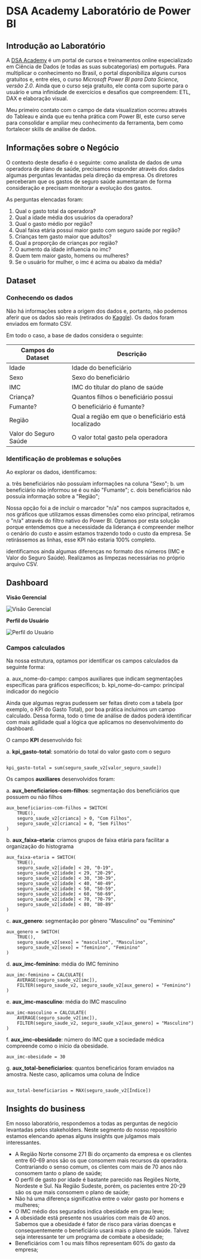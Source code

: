 # DSA Academy Laboratório de Power BI

## Introdução ao Laboratório

A [DSA Academy](https://www.datascienceacademy.com.br) é um portal de cursos e treinamentos online especializado em Ciência de Dados (e todas as suas subcategorias) em português. Para multiplicar o conhecimento no Brasil, o portal disponibiliza alguns cursos gratuitos e, entre eles, o curso *Microsoft Power BI para Data Science, versão 2.0*. Ainda que o curso seja gratuito, ele conta com suporte para o usuário e uma infinidade de exercícios e desafios que compreendem: ETL, DAX e elaboração visual.

Meu primeiro contato com o campo de data visualization ocorreu através do Tableau e ainda que eu tenha prática com Power BI, este curso serve para consolidar e ampliar meu conhecimento da ferramenta, bem como fortalecer skills de análise de dados. 

## Informações sobre o Negócio

O contexto deste desafio é o seguinte: como analista de dados de uma operadora de plano de saúde, precisamos responder através dos dados algumas perguntas levantadas pela direção da empresa. Os diretores perceberam que os gastos de seguro saúde aumentaram de forma consideração e precisam monitorar a evolução dos gastos.

As perguntas elencadas foram:

1. Qual o gasto total da operadora?
2. Qual a idade média dos usuários da operadora?
3. Qual o gasto médio por região?
4. Qual faixa etária possui maior gasto com seguro saúde por região?
5. Crianças tem gasto maior que adultos?
6. Qual a proporção de crianças por região?
7. O aumento da idade influencia no imc?
8. Quem tem maior gasto, homens ou mulheres?
9. Se o usuário for mulher, o imc é acima ou abaixo da média?

## Dataset

### Conhecendo os dados
Não há informações sobre a origem dos dados e, portanto, não podemos aferir que os dados são reais (retirados do [Kaggle](www.kaggle.com)). 
Os dados foram enviados em formato CSV.

Em todo o caso, a base de dados considera o seguinte:


| Campos do Dataset | Descrição
|-------------------| ---------- |
| Idade | Idade do beneficiário |
| Sexo | Sexo do beneficiário |
| IMC | IMC do títular do plano de saúde |
| Criança? | Quantos filhos o beneficiário possui |
| Fumante? | O beneficiário é fumante?
| Região  | Qual a região em que o beneficiário está localizado |
| Valor do Seguro Saúde | O valor total gasto pela operadora |

### Identificação de problemas e soluções

Ao explorar os dados, identificamos:

a. três beneficiários não possuíam informações na coluna "Sexo";
b. um beneficiário não informou se é ou não "Fumante";
c. dois beneficiários não possuía informação sobre a "Região";

Nossa opção foi a de incluir o marcador "n/a" nos campos supracitados e, nos gráficos que utilizamos essas dimensões como eixo principal, retiramos o "n/a" através do filtro nativo do Power BI. Optamos por esta solução porque entendemos que a necessidade da liderança é compreender melhor o cenário do custo e assim estamos trazendo todo o custo da empresa. Se retirássemos as linhas, esse KPI não estaria 100% completo.

identificamos ainda algumas diferenças no formato dos números (IMC e Valor do Seguro Saúde). Realizamos as limpezas necessárias no próprio arquivo CSV.

## Dashboard

**Visão Gerencial**

![Visão Gerencial](https://user-images.githubusercontent.com/81444128/158016361-5e6046df-4e9f-43a7-b07f-ec736d75dd52.png)


**Perfil do Usuário**


![Perfil do Usuário](https://user-images.githubusercontent.com/81444128/158016011-4e774928-79ca-4b8c-96b0-45ef755ef7f7.png)

### Campos calculados

Na nossa estrutura, optamos por identificar os campos calculados da seguinte forma:

a. aux_nome-do-campo: campos auxiliares que indicam segmentações específicas para gráficos específicos;
b. kpi_nome-do-campo: principal indicador do negócio

Ainda que algumas regras pudessem ser feitas direto com a tabela (por exemplo, o KPI do Gasto Total), por boa prática incluimos um campo calculado. Dessa forma, todo o time de análise de dados poderá identificar com mais agilidade qual a lógica que aplicamos no desenvolvimento do dashboard.

O campo **KPI** desenvolvido foi:

a. **kpi_gasto-total**: somatório do total do valor gasto com o seguro

```

kpi_gasto-total = sum(seguro_saude_v2[valor_seguro_saude])

```

Os campos **auxiliares** desenvolvidos foram:

a. **aux_beneficiarios-com-filhos**: segmentação dos beneficiários que possuem ou não filhos

```
aux_beneficiarios-com-filhos = SWITCH(
    TRUE(),
    seguro_saude_v2[crianca] > 0, "Com Filhos",
    seguro_saude_v2[crianca] = 0, "Sem Filhos"
)

```

b. **aux_faixa-etaria**: criamos grupos de faixa etária para facilitar a organização do histograma

```
aux_faixa-etaria = SWITCH(
    TRUE(),
    seguro_saude_v2[idade] < 20, "0-19",
    seguro_saude_v2[idade] < 29, "20-29",
    seguro_saude_v2[idade] < 30, "30-39",
    seguro_saude_v2[idade] < 40, "40-49",
    seguro_saude_v2[idade] < 50, "50-59",
    seguro_saude_v2[idade] < 60, "60-69",
    seguro_saude_v2[idade] < 70, "70-79",
    seguro_saude_v2[idade] < 80, "80-89"
)

```

c. **aux_genero**: segmentação por gênero "Masculino" ou "Feminino"

```
aux_genero = SWITCH(
    TRUE(),
    seguro_saude_v2[sexo] = "masculino", "Masculino",
    seguro_saude_v2[sexo] = "feminino", "Feminino"
)

```

d. **aux_imc-feminino**: média do IMC feminino

```
aux_imc-feminino = CALCULATE(
    AVERAGE(seguro_saude_v2[imc]),
    FILTER(seguro_saude_v2, seguro_saude_v2[aux_genero] = "Feminino")
)
```

e. **aux_imc-masculino**: média do IMC masculino

```
aux_imc-masculino = CALCULATE(
    AVERAGE(seguro_saude_v2[imc]),
    FILTER(seguro_saude_v2, seguro_saude_v2[aux_genero] = "Masculino")
)
```

f. **aux_imc-obesidade**: número do IMC que a sociedade médica compreende como o início da obesidade. 

```
aux_imc-obesidade = 30

```

g. **aux_total-beneficiarios**: quantos beneficários foram enviados na amostra. Neste caso, aplicamos uma coluna de Índice 

```

aux_total-beneficiarios = MAX(seguro_saude_v2[Índice])

```

## Insights do business

Em nosso laboratório, respondemos a todas as perguntas de negócio levantadas pelos stakeholders. Neste segmento do nosso repositório estamos elencando apenas alguns insights que julgamos mais interessantes.

- A Região Norte consome 271 Bi do orçamento da empresa e os clientes entre 60-69 anos são os que consomem mais recursos da operadora. Contrariando o senso comum, os clientes com mais de 70 anos não consomem tanto o plano de saúde;
- O perfil de gasto por idade é bastante parecido nas Regiões Norte, Nordeste e Sul. Na Região Sudeste, porém, os pacientes entre 20-29 são os que mais consomem o plano de saúde;
- Não há uma diferença significativa entre o valor gasto por homens e mulheres;
- O IMC médio dos segurados indica obesidade em grau leve;
- A obesidade está presente nos usuários com mais de 40 anos. Sabemos que a obesidade é fator de risco para várias doenças e consequentemente o beneficiário usará mais o plano de saúde. Talvez seja interessante ter um programa de combate a obesidade;
- Beneficiários com 1 ou mais filhos representam 60% do gasto da empresa;

